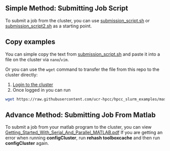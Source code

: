 
## Simple Method: Submitting Job Script

To submit a job from the cluster, you can use [submission_script.sh](submission_script.sh) or [submission_script2.sh](submission_script2.sh) as a starting point.

## Copy examples

You can simple copy the text from [submission_script.sh](submission_script.sh) and paste it into a file on the cluster via `nano`/`vim`.

Or you can use the `wget` command to transfer the file from this repo to the cluster directly:

1. [Login to the cluster](https://hpcc.ucr.edu/manuals_linux-basics_intro#how-to-get-access)
2. Once logged in you can run
```bash
wget https://raw.githubusercontent.com/ucr-hpcc/hpcc_slurm_examples/master/matlab/submission_script.sh
```

## Advance Method: Submitting Job From Matlab

To submit a job from your matlab program to the cluster, you can view [Getting_Started_With_Serial_And_Parallel_MATLAB.pdf](Getting_Started_With_Serial_And_Parallel_MATLAB.pdf)
If you are getting an error when running **configCluster**, run **rehash toolboxcache** and then run **configCluster** again.
